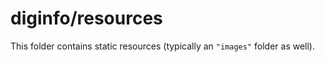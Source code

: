 # diginfo/resources

This folder contains static resources (typically an `"images"` folder as well).
